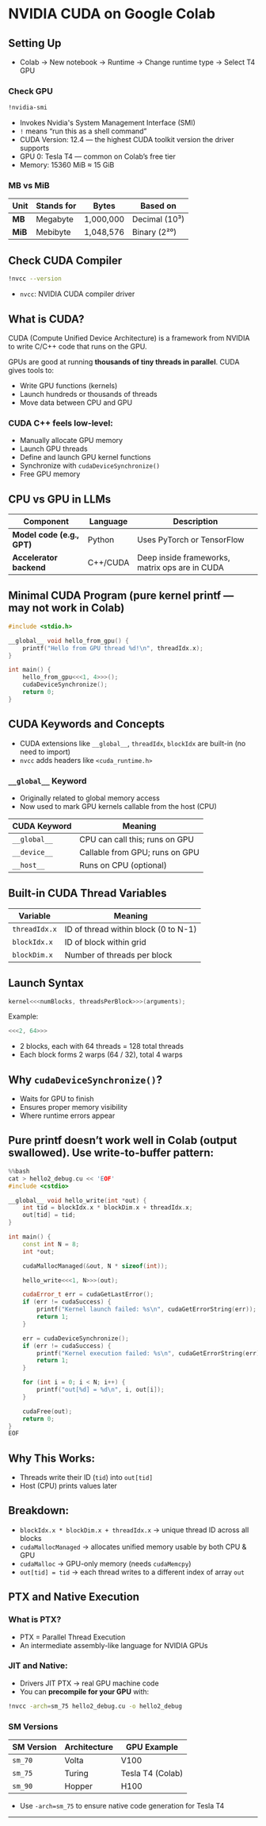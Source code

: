 # NVIDIA CUDA on Google Colab

## Setting Up

- Colab → New notebook → Runtime → Change runtime type → Select T4 GPU

### Check GPU
```bash
!nvidia-smi
```
- Invokes Nvidia's System Management Interface (SMI)
- `!` means “run this as a shell command”
- CUDA Version: 12.4 — the highest CUDA toolkit version the driver supports
- GPU 0: Tesla T4 — common on Colab’s free tier
- Memory: 15360 MiB ≈ 15 GiB

### MB vs MiB
| Unit    | Stands for | Bytes     | Based on      |
| ------- | ---------- | --------- | ------------- |
| **MB**  | Megabyte   | 1,000,000 | Decimal (10³) |
| **MiB** | Mebibyte   | 1,048,576 | Binary (2²⁰)  |

## Check CUDA Compiler
```bash
!nvcc --version
```
- `nvcc`: NVIDIA CUDA compiler driver

## What is CUDA?

CUDA (Compute Unified Device Architecture) is a framework from NVIDIA to write C/C++ code that runs on the GPU.

GPUs are good at running **thousands of tiny threads in parallel**. CUDA gives tools to:
- Write GPU functions (kernels)
- Launch hundreds or thousands of threads
- Move data between CPU and GPU

### CUDA C++ feels low-level:
- Manually allocate GPU memory
- Launch GPU threads
- Define and launch GPU kernel functions
- Synchronize with `cudaDeviceSynchronize()`
- Free GPU memory

## CPU vs GPU in LLMs
| Component                  | Language | Description                                                                |
| -------------------------- | -------- | -------------------------------------------------------------------------- |
| **Model code (e.g., GPT)** | Python   | Uses PyTorch or TensorFlow                                                 |
| **Accelerator backend**    | C++/CUDA | Deep inside frameworks, matrix ops are in CUDA                             |

## Minimal CUDA Program (pure kernel printf — may not work in Colab)
```cpp
#include <stdio.h>

__global__ void hello_from_gpu() {
    printf("Hello from GPU thread %d!\n", threadIdx.x);
}

int main() {
    hello_from_gpu<<<1, 4>>>();
    cudaDeviceSynchronize();
    return 0;
}
```

## CUDA Keywords and Concepts
- CUDA extensions like `__global__`, `threadIdx`, `blockIdx` are built-in (no need to import)
- `nvcc` adds headers like `<cuda_runtime.h>`

### `__global__` Keyword
- Originally related to global memory access
- Now used to mark GPU kernels callable from the host (CPU)

| CUDA Keyword | Meaning                              |
| ------------ | ------------------------------------ |
| `__global__` | CPU can call this; runs on GPU       |
| `__device__` | Callable from GPU; runs on GPU       |
| `__host__`   | Runs on CPU (optional)               |

## Built-in CUDA Thread Variables

| Variable       | Meaning                                   |
| -------------- | ----------------------------------------- |
| `threadIdx.x`  | ID of thread within block (0 to N-1)      |
| `blockIdx.x`   | ID of block within grid                   |
| `blockDim.x`   | Number of threads per block               |

## Launch Syntax
```cpp
kernel<<<numBlocks, threadsPerBlock>>>(arguments);
```

Example:
```cpp
<<<2, 64>>>
```
- 2 blocks, each with 64 threads = 128 total threads
- Each block forms 2 warps (64 / 32), total 4 warps

## Why `cudaDeviceSynchronize()`?
- Waits for GPU to finish
- Ensures proper memory visibility
- Where runtime errors appear

## Pure printf doesn’t work well in Colab (output swallowed). Use write-to-buffer pattern:

```cpp
%%bash
cat > hello2_debug.cu << 'EOF'
#include <cstdio>

__global__ void hello_write(int *out) {
    int tid = blockIdx.x * blockDim.x + threadIdx.x;
    out[tid] = tid;
}

int main() {
    const int N = 8;
    int *out;

    cudaMallocManaged(&out, N * sizeof(int));

    hello_write<<<1, N>>>(out);

    cudaError_t err = cudaGetLastError();
    if (err != cudaSuccess) {
        printf("Kernel launch failed: %s\n", cudaGetErrorString(err));
        return 1;
    }

    err = cudaDeviceSynchronize();
    if (err != cudaSuccess) {
        printf("Kernel execution failed: %s\n", cudaGetErrorString(err));
        return 1;
    }

    for (int i = 0; i < N; i++) {
        printf("out[%d] = %d\n", i, out[i]);
    }

    cudaFree(out);
    return 0;
}
EOF
```

## Why This Works:
- Threads write their ID (`tid`) into `out[tid]`
- Host (CPU) prints values later

## Breakdown:
- `blockIdx.x * blockDim.x + threadIdx.x` → unique thread ID across all blocks
- `cudaMallocManaged` → allocates unified memory usable by both CPU & GPU
- `cudaMalloc` → GPU-only memory (needs `cudaMemcpy`)
- `out[tid] = tid` → each thread writes to a different index of array `out`

## PTX and Native Execution

### What is PTX?
- PTX = Parallel Thread Execution
- An intermediate assembly-like language for NVIDIA GPUs

### JIT and Native:
- Drivers JIT PTX → real GPU machine code
- You can **precompile for your GPU** with:
```bash
!nvcc -arch=sm_75 hello2_debug.cu -o hello2_debug
```

### SM Versions
| SM Version | Architecture | GPU Example        |
| ---------- | ------------ | ------------------ |
| `sm_70`    | Volta        | V100               |
| `sm_75`    | Turing       | Tesla T4 (Colab)   |
| `sm_90`    | Hopper       | H100               |

- Use `-arch=sm_75` to ensure native code generation for Tesla T4

---
